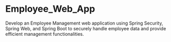 # Employee_Web_App
Develop an Employee Management web application using Spring Security, Spring Web, and Spring Boot to securely handle employee data and provide efficient management functionalities.
